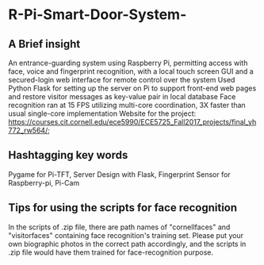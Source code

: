 # R-Pi-Smart-Door-System-

## A Brief insight
An entrance-guarding system using Raspberry Pi, permitting access with face, voice and fingerprint recognition, with a local touch screen GUI and a secured-login web interface for remote control over the system 
Used Python Flask for setting up the server on Pi to support front-end web pages and restore visitor messages as key-value pair in local database
Face recognition ran at 15 FPS utilizing multi-core coordination, 3X faster than usual single-core implementation
Website for the project: https://courses.cit.cornell.edu/ece5990/ECE5725_Fall2017_projects/final_yh772_rw564/;

## Hashtagging key words
Pygame for Pi-TFT, Server Design with Flask, Fingerprint Sensor for Raspberry-pi, Pi-Cam


## Tips for using the scripts for face recognition
In the scripts of .zip file, there are path names of "cornellfaces" and "visitorfaces" containing face recognition's training set. Please put your own biographic photos in the correct path accordingly, and the scripts in .zip file would have them trained for face-recognition purpose.
